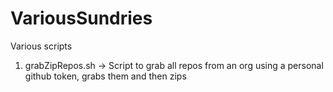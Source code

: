 # VariousSundries   
Various scripts   
1. grabZipRepos.sh -> Script to grab all repos from an org using a personal github token, grabs them and then zips
